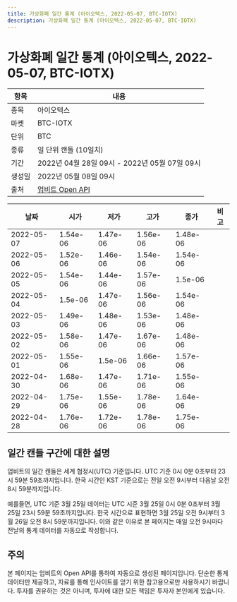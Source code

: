 ```yaml
---
title: 가상화폐 일간 통계 (아이오텍스, 2022-05-07, BTC-IOTX)
description: 가상화폐 일간 통계 (아이오텍스, 2022-05-07, BTC-IOTX)
---
```



가상화폐 일간 통계 (아이오텍스, 2022-05-07, BTC-IOTX)
===

|항목|내용|
|--|--|
|종목|아이오텍스|
|마켓|BTC-IOTX|
|단위|BTC|
|종류|일 단위 캔들 (10일치)|
|기간|2022년 04월 28일 09시 - 2022년 05월 07일 09시|
|생성일|2022년 05월 08일 09시|
|출처|[업비트 Open API](https://docs.upbit.com)|


|날짜|시가|저가|고가|종가|비고|
|--|--|--|--|--|--|
|2022-05-07|1.54e-06|1.47e-06|1.56e-06|1.48e-06|    |
|2022-05-06|1.52e-06|1.46e-06|1.54e-06|1.54e-06|    |
|2022-05-05|1.54e-06|1.44e-06|1.57e-06|1.5e-06|    |
|2022-05-04|1.5e-06|1.47e-06|1.56e-06|1.54e-06|    |
|2022-05-03|1.49e-06|1.48e-06|1.53e-06|1.48e-06|    |
|2022-05-02|1.58e-06|1.47e-06|1.67e-06|1.48e-06|    |
|2022-05-01|1.55e-06|1.5e-06|1.66e-06|1.57e-06|    |
|2022-04-30|1.68e-06|1.47e-06|1.71e-06|1.55e-06|    |
|2022-04-29|1.75e-06|1.55e-06|1.78e-06|1.64e-06|    |
|2022-04-28|1.76e-06|1.72e-06|1.78e-06|1.75e-06|    |


일간 캔들 구간에 대한 설명
---


업비트의 일간 캔들은 세계 협정시(UTC) 기준입니다. 
UTC 기준 0시 0분 0초부터 23시 59분 59초까지입니다. 
한국 시간인 KST 기준으로는 전일 오전 9시부터 다음날 오전 8시 59분까지입니다. 


예를들면, UTC 기준 3월 25일 데이터는 UTC 시준 3월 25일 0시 0분 0초부터 3월 25일 23시 59분 59초까지입니다. 
한국 시간으로 표현하면 3월 25일 오전 9시부터 3월 26일 오전 8시 59분까지입니다. 
이와 같은 이유로 본 페이지는 매일 오전 9시마다 전날의 통계 데이터를 자동으로 작성합니다. 


주의
---


본 페이지는 업비트의 Open API를 통하여 자동으로 생성된 페이지입니다. 
단순한 통계 데이터만 제공하고, 자료를 통해 인사이트를 얻기 위한 참고용으로만 사용하시기 바랍니다. 
투자를 권유하는 것은 아니며, 투자에 대한 모든 책임은 투자자 본인에게 있습니다. 
